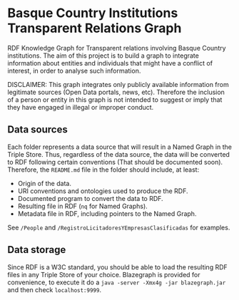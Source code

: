 # Basque Country Institutions Transparent Relations Graph

RDF Knowledge Graph for Transparent relations involving Basque Country institutions. The aim of this project is to build a graph to integrate information about entities and individuals that might have a conflict of interest, in order to analyse such information.

DISCLAIMER: This graph integrates only publicly available information from legitimate sources (Open Data portals, news, etc). Therefore the inclusion of a person or entity in this graph is not intended to suggest or imply that they have engaged in illegal or improper conduct.

## Data sources

Each folder represents a data source that will result in a Named Graph in the Triple Store. Thus, regardless of the data source, the data will be converted to RDF following certain conventions (That should be documented soon). Therefore, the `README.md` file in the folder should include, at least:

* Origin of the data.
* URI conventions and ontologies used to produce the RDF.
* Documented program to convert the data to RDF.
* Resulting file in RDF (`nq` for Named Graphs).
* Metadata file in RDF, including pointers to the Named Graph.

See `/People` and `/RegistroLicitadoresYEmpresasClasificadas` for examples.

## Data storage

Since RDF is a W3C standard, you should be able to load the resulting RDF files in any Triple Store of your choice. Blazegraph is provided for convenience, to execute it do a `java -server -Xmx4g -jar blazegraph.jar` and then check `localhost:9999`.
